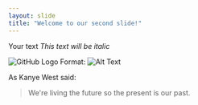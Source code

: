 ```yaml
---
layout: slide
title: "Welcome to our second slide!"
---
```

Your text
*This text will be italic*

![GitHub Logo](/images/logo.png)
Format: ![Alt Text](url)

As Kanye West said:

> We're living the future so
> the present is our past.
